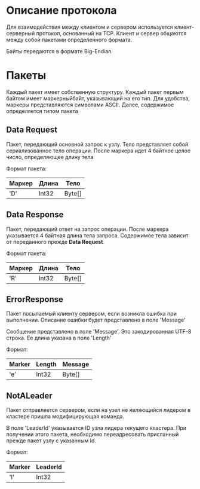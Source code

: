 # Описание протокола

Для взаимодействия между клиентом и сервером используется клиент-серверный протокол, основанный на TCP.
Клиент и сервер общаются между собой пакетами определенного формата.

Байты передаются в формате Big-Endian

# Пакеты 

Каждый пакет имеет собственную структуру. 
Каждый пакет первым байтом имеет маркерныйбайт, указывающий на его тип.
Для удобства, маркеры представляются символами ASCII.
Далее, содержимое определяется типом пакета

## Data Request

Пакет, передающий основной запрос к узлу. 
Тело представляет собой сериализованное тело операции.
После маркера идет 4 байтное целое число, определяющее длину тела 

Формат пакета:

| Маркер | Длина | Тело   |
|--------|-------|--------|
|  'D'   | Int32 | Byte[] |

## Data Response

Пакет, передающий ответ на запрос операции.
После маркера указывается 4 байтная длина тела запроса.
Содержимое тела зависит от переданного прежде **Data Request**

Формат пакета:

| Маркер | Длина | Тело   |
|--------|-------|--------|
| 'R'    | Int32 | Byte[] |

## ErrorResponse

Пакет посылаемый клиенту сервером, если возникла ошибка при выполнении.
Описание ошибки будет представлено в поле 'Message'

Сообщение представлено в поле 'Message'. 
Это закодированная UTF-8 строка. 
Ее длина указана в поле 'Length' 

Формат:

| Marker | Length | Message |
|--------|--------|---------|
| 'e'    | Int32  | Byte[]  |

## NotALeader

Пакет отправляется сервером, если на узел не являющийся лидером в кластере пришла модифицирующая команда.

В поле 'LeaderId' указывается ID узла лидера текущего кластера.
При получении этого пакета, необходимо переадресовать присланный прежде пакет узлу с указанным Id.

Формат:

| Marker | LeaderId |
|--------|----------|
| 'l'    | Int32    |

